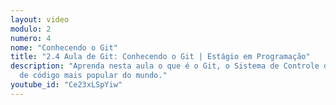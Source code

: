 ```yaml
---
layout: video
modulo: 2
numero: 4
nome: "Conhecendo o Git"
title: "2.4 Aula de Git: Conhecendo o Git | Estágio em Programação"
description: "Aprenda nesta aula o que é o Git, o Sistema de Controle de Versão
  de código mais popular do mundo."
youtube_id: "Ce23xLSpYiw"
---
```


